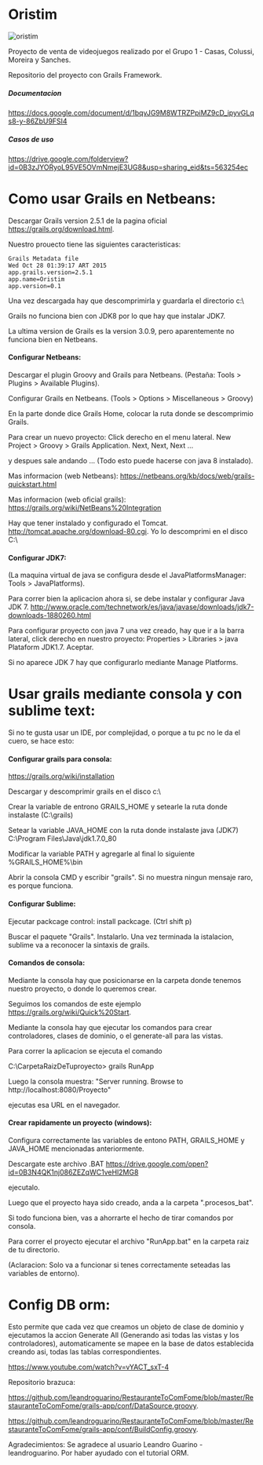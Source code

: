 # Oristim
![oristim](http://i.imgur.com/EYeMvFe.png?1)

Proyecto de venta de videojuegos realizado por el Grupo 1 - Casas, Colussi, Moreira y Sanches.

Repositorio del proyecto con Grails Framework.

<h5>Documentacion</h5>

https://docs.google.com/document/d/1bqvJG9M8WTRZPpiMZ9cD_ipyvGLqs8-y-86ZbU9FSI4

<h5>Casos de uso</h5>

https://drive.google.com/folderview?id=0B3zJYORyoL95VE5OVmNmejE3UG8&usp=sharing_eid&ts=563254ec


# Como usar Grails en Netbeans:

Descargar Grails version 2.5.1 de la pagina oficial https://grails.org/download.html.

Nuestro prouecto tiene las siguientes caracteristicas:


	Grails Metadata file
	Wed Oct 28 01:39:17 ART 2015
	app.grails.version=2.5.1
	app.name=Oristim
	app.version=0.1


Una vez descargada hay que descomprimirla y guardarla el directorio c:\

Grails no funciona bien con JDK8 por lo que hay que instalar JDK7.

La ultima version de Grails es la version 3.0.9, pero aparentemente no funciona bien en Netbeans.

<h4>Configurar Netbeans:</h4>

Descargar el plugin Groovy and Grails para Netbeans. (Pestaña: Tools > Plugins > Available Plugins).

Configurar Grails en Netbeans. (Tools > Options > Miscellaneous > Groovy)

En la parte donde dice Grails Home, colocar la ruta donde se descomprimio Grails.

Para crear un nuevo proyecto: Click derecho en el menu lateral. New Project > Groovy > Grails Application. Next, Next, Next ...

y despues sale andando ... (Todo esto puede hacerse con java 8 instalado).

Mas informacion (web Netbeans): https://netbeans.org/kb/docs/web/grails-quickstart.html

Mas informacion (web oficial grails): https://grails.org/wiki/NetBeans%20Integration

Hay que tener instalado y configurado el Tomcat. http://tomcat.apache.org/download-80.cgi. Yo lo descomprimi en el disco C:\

<h4>Configurar JDK7:</h4>

(La maquina virtual de java se configura desde el JavaPlatformsManager: Tools > JavaPlatforms).

Para correr bien la aplicacion ahora si, se debe instalar y configurar Java JDK 7.  http://www.oracle.com/technetwork/es/java/javase/downloads/jdk7-downloads-1880260.html 

Para configurar proyecto con java 7 una vez creado, hay que ir a la barra lateral, click derecho en nuestro proyecto: Properties > Libraries > java Plataform JDK1.7. Aceptar.

Si no aparece JDK 7 hay que configurarlo mediante Manage Platforms.

# Usar grails mediante consola y con sublime text:

Si no te gusta usar un IDE, por complejidad, o porque a tu pc no le da el cuero, se hace esto:

<h4>Configurar grails para consola:</h4>

https://grails.org/wiki/installation

Descargar y descomprimir grails en el disco c:\

Crear la variable de entrono GRAILS_HOME y setearle la ruta  donde instalaste (C:\grails)

Setear la variable JAVA_HOME con la ruta donde instalaste java (JDK7) C:\Program Files\Java\jdk1.7.0_80

Modificar la variable PATH y agregarle al final lo siguiente %GRAILS_HOME%\bin

Abrir la consola CMD y escribir "grails". Si no muestra ningun mensaje raro, es porque funciona.

<h4>Configurar Sublime:</h4>

Ejecutar packcage control: install packcage. (Ctrl shift p)

Buscar el paquete "Grails". Instalarlo. Una vez terminada la istalacion, sublime va a reconocer la sintaxis de grails.

<h4>Comandos de consola:</h4>

Mediante la consola hay que posicionarse en la carpeta donde tenemos nuestro proyecto, o donde lo queremos crear.

Seguimos los comandos de este ejemplo https://grails.org/wiki/Quick%20Start.

Mediante la consola hay que ejecutar los comandos para crear controladores, clases de dominio, o el generate-all para las vistas.

Para correr la aplicacion se ejecuta el comando

C:\CarpetaRaizDeTuproyecto> grails RunApp

Luego la consola muestra: "Server running. Browse to http://localhost:8080/Proyecto"

ejecutas esa URL en el navegador.

<h4>Crear rapidamente un proyecto (windows):</h4>

Configura correctamente las variables de entono PATH, GRAILS_HOME y JAVA_HOME mencionadas anteriormente.

Descargate este archivo .BAT https://drive.google.com/open?id=0B3N4QK1nj086ZEZqWC1veHl2MG8

ejecutalo.

Luego que el proyecto haya sido creado, anda a la carpeta ".procesos_bat".

Si todo funciona bien, vas a ahorrarte el hecho de tirar comandos por consola.

Para correr el proyecto ejecutar el archivo "RunApp.bat" en la carpeta raiz de tu directorio.

(Aclaracion: Solo va a funcionar si tenes correctamente seteadas las variables de entorno).

# Config DB orm:

Esto permite que cada vez que creamos un objeto de clase de dominio y ejecutamos la accion Generate All (Generando asi todas las vistas y los controladores), automaticamente se mapee en la base de datos establecida creando asi, todas las tablas correspondientes.

https://www.youtube.com/watch?v=vYACT_sxT-4

Repositorio brazuca:

https://github.com/leandroguarino/RestauranteToComFome/blob/master/RestauranteToComFome/grails-app/conf/DataSource.groovy.

https://github.com/leandroguarino/RestauranteToComFome/blob/master/RestauranteToComFome/grails-app/conf/BuildConfig.groovy.

Agradecimientos: Se agradece al usuario Leandro Guarino - leandroguarino. Por haber ayudado con el tutorial ORM.
